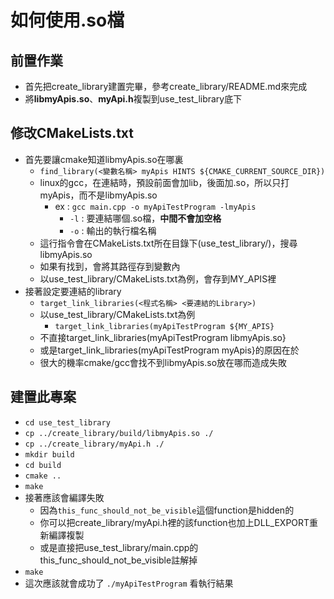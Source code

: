 # 如何使用.so檔
## 前置作業
- 首先把create_library建置完畢，參考create_library/README.md來完成
- 將**libmyApis.so**、**myApi.h**複製到use_test_library底下
## 修改CMakeLists.txt
- 首先要讓cmake知道libmyApis.so在哪裏
  - `find_library(<變數名稱> myApis HINTS ${CMAKE_CURRENT_SOURCE_DIR})`
  - linux的gcc，在連結時，預設前面會加lib，後面加.so，所以只打myApis，而不是libmyApis.so
    - ex : `gcc main.cpp -o myApiTestProgram -lmyApis`
      - `-l` : 要連結哪個.so檔，**中間不會加空格**
      - `-o` : 輸出的執行檔名稱
  - 這行指令會在CMakeLists.txt所在目錄下(use_test_library/)，搜尋libmyApis.so
  - 如果有找到，會將其路徑存到變數內
  - 以use_test_library/CMakeLists.txt為例，會存到MY_APIS裡
- 接著設定要連結的library
  - `target_link_libraries(<程式名稱> <要連結的Library>)`
  - 以use_test_library/CMakeLists.txt為例
    - `target_link_libraries(myApiTestProgram ${MY_APIS}`
  - 不直接target_link_libraries(myApiTestProgram libmyApis.so}
  - 或是target_link_libraries(myApiTestProgram myApis}的原因在於
  - 很大的機率cmake/gcc會找不到libmyApis.so放在哪而造成失敗

## 建置此專案
- `cd use_test_library`
- `cp ../create_library/build/libmyApis.so ./`
- `cp ../create_library/myApi.h ./`
- `mkdir build`
- `cd build`
- `cmake ..`
- `make`
- 接著應該會編譯失敗
  - 因為`this_func_should_not_be_visible`這個function是hidden的
  - 你可以把create_library/myApi.h裡的該function也加上DLL_EXPORT重新編譯複製
  - 或是直接把use_test_library/main.cpp的this_func_should_not_be_visible註解掉
- `make`
- 這次應該就會成功了 `./myApiTestProgram` 看執行結果
